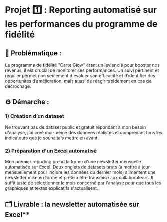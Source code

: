 # Projet 1️⃣ : Reporting automatisé sur les performances du programme de fidélité

## 🧩 Problématique :

Le programme de fidélité "Carte Glow" étant un levier clé pour booster nos revenus, il est crucial de monitorer ses performances. Un suivi pertinent et régulier permet non seulement d'évaluer son efficacité et d’identifier des opportunités d’amélioration, mais aussi de réagir rapidement en cas de décrochage.


## ⚙️ Démarche :

### 1) Création d’un dataset

Ne trouvant pas de dataset public et gratuit répondant à mon besoin d'analyse, j'ai créé moi-même des données réalistes et comprenant tous les indicateurs que je souhaitais mettre en avant.

### 2) Préparation d'un Excel automatisé

Mon premier reporting prend la forme d'une newsletter mensuelle automatisée sur Excel.
Deux onglets de datasets bruts (à mettre à jour mensuellement pour inclure les données du dernier mois) alimentent une newsletter mise en forme et prête à être transmise aux collaborateurs. Il suffit juste de sélectionner le mois concerné par l'analyse pour que tous les graphiques et textes explicatifs s'actualisent.

## 🗂️ Livrable : la newsletter automatisée sur Excel**

